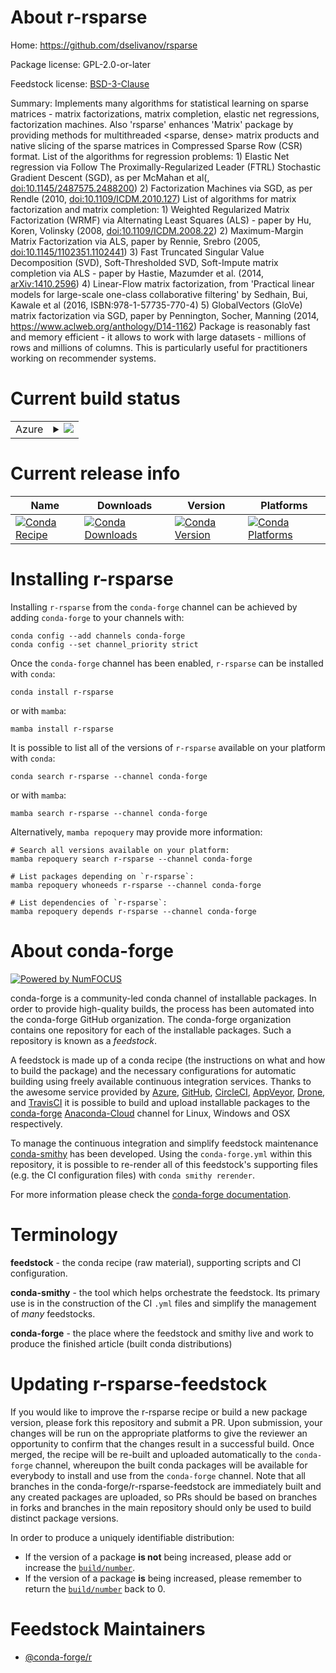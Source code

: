 About r-rsparse
===============

Home: https://github.com/dselivanov/rsparse

Package license: GPL-2.0-or-later

Feedstock license: [BSD-3-Clause](https://github.com/conda-forge/r-rsparse-feedstock/blob/main/LICENSE.txt)

Summary: Implements many algorithms for statistical learning on sparse matrices - matrix factorizations, matrix completion, elastic net regressions, factorization machines. Also 'rsparse' enhances 'Matrix' package by providing methods for multithreaded <sparse, dense> matrix products and native slicing of the sparse matrices in Compressed Sparse Row (CSR) format. List of the algorithms for regression problems: 1) Elastic Net regression via Follow The Proximally-Regularized Leader (FTRL) Stochastic Gradient Descent (SGD), as per McMahan et al(, <doi:10.1145/2487575.2488200>) 2) Factorization Machines via SGD, as per Rendle (2010, <doi:10.1109/ICDM.2010.127>) List of algorithms for matrix factorization and matrix completion: 1) Weighted Regularized Matrix Factorization (WRMF) via Alternating Least Squares (ALS) - paper by Hu, Koren, Volinsky (2008, <doi:10.1109/ICDM.2008.22>) 2) Maximum-Margin Matrix Factorization via ALS, paper by Rennie, Srebro (2005, <doi:10.1145/1102351.1102441>) 3) Fast Truncated Singular Value Decomposition (SVD), Soft-Thresholded SVD, Soft-Impute matrix completion via ALS - paper by Hastie, Mazumder et al. (2014, <arXiv:1410.2596>) 4) Linear-Flow matrix factorization, from 'Practical linear models for large-scale one-class collaborative filtering' by Sedhain, Bui, Kawale et al (2016, ISBN:978-1-57735-770-4) 5) GlobalVectors (GloVe) matrix factorization via SGD, paper by Pennington, Socher, Manning (2014, <https://www.aclweb.org/anthology/D14-1162>) Package is reasonably fast and memory efficient - it allows to work with large datasets - millions of rows and millions of columns. This is particularly useful for practitioners working on recommender systems.

Current build status
====================


<table>
    
  <tr>
    <td>Azure</td>
    <td>
      <details>
        <summary>
          <a href="https://dev.azure.com/conda-forge/feedstock-builds/_build/latest?definitionId=9110&branchName=main">
            <img src="https://dev.azure.com/conda-forge/feedstock-builds/_apis/build/status/r-rsparse-feedstock?branchName=main">
          </a>
        </summary>
        <table>
          <thead><tr><th>Variant</th><th>Status</th></tr></thead>
          <tbody><tr>
              <td>linux_64_r_base4.1</td>
              <td>
                <a href="https://dev.azure.com/conda-forge/feedstock-builds/_build/latest?definitionId=9110&branchName=main">
                  <img src="https://dev.azure.com/conda-forge/feedstock-builds/_apis/build/status/r-rsparse-feedstock?branchName=main&jobName=linux&configuration=linux_64_r_base4.1" alt="variant">
                </a>
              </td>
            </tr><tr>
              <td>linux_64_r_base4.2</td>
              <td>
                <a href="https://dev.azure.com/conda-forge/feedstock-builds/_build/latest?definitionId=9110&branchName=main">
                  <img src="https://dev.azure.com/conda-forge/feedstock-builds/_apis/build/status/r-rsparse-feedstock?branchName=main&jobName=linux&configuration=linux_64_r_base4.2" alt="variant">
                </a>
              </td>
            </tr><tr>
              <td>osx_64_r_base4.1</td>
              <td>
                <a href="https://dev.azure.com/conda-forge/feedstock-builds/_build/latest?definitionId=9110&branchName=main">
                  <img src="https://dev.azure.com/conda-forge/feedstock-builds/_apis/build/status/r-rsparse-feedstock?branchName=main&jobName=osx&configuration=osx_64_r_base4.1" alt="variant">
                </a>
              </td>
            </tr><tr>
              <td>osx_64_r_base4.2</td>
              <td>
                <a href="https://dev.azure.com/conda-forge/feedstock-builds/_build/latest?definitionId=9110&branchName=main">
                  <img src="https://dev.azure.com/conda-forge/feedstock-builds/_apis/build/status/r-rsparse-feedstock?branchName=main&jobName=osx&configuration=osx_64_r_base4.2" alt="variant">
                </a>
              </td>
            </tr><tr>
              <td>win_64</td>
              <td>
                <a href="https://dev.azure.com/conda-forge/feedstock-builds/_build/latest?definitionId=9110&branchName=main">
                  <img src="https://dev.azure.com/conda-forge/feedstock-builds/_apis/build/status/r-rsparse-feedstock?branchName=main&jobName=win&configuration=win_64_" alt="variant">
                </a>
              </td>
            </tr>
          </tbody>
        </table>
      </details>
    </td>
  </tr>
</table>

Current release info
====================

| Name | Downloads | Version | Platforms |
| --- | --- | --- | --- |
| [![Conda Recipe](https://img.shields.io/badge/recipe-r--rsparse-green.svg)](https://anaconda.org/conda-forge/r-rsparse) | [![Conda Downloads](https://img.shields.io/conda/dn/conda-forge/r-rsparse.svg)](https://anaconda.org/conda-forge/r-rsparse) | [![Conda Version](https://img.shields.io/conda/vn/conda-forge/r-rsparse.svg)](https://anaconda.org/conda-forge/r-rsparse) | [![Conda Platforms](https://img.shields.io/conda/pn/conda-forge/r-rsparse.svg)](https://anaconda.org/conda-forge/r-rsparse) |

Installing r-rsparse
====================

Installing `r-rsparse` from the `conda-forge` channel can be achieved by adding `conda-forge` to your channels with:

```
conda config --add channels conda-forge
conda config --set channel_priority strict
```

Once the `conda-forge` channel has been enabled, `r-rsparse` can be installed with `conda`:

```
conda install r-rsparse
```

or with `mamba`:

```
mamba install r-rsparse
```

It is possible to list all of the versions of `r-rsparse` available on your platform with `conda`:

```
conda search r-rsparse --channel conda-forge
```

or with `mamba`:

```
mamba search r-rsparse --channel conda-forge
```

Alternatively, `mamba repoquery` may provide more information:

```
# Search all versions available on your platform:
mamba repoquery search r-rsparse --channel conda-forge

# List packages depending on `r-rsparse`:
mamba repoquery whoneeds r-rsparse --channel conda-forge

# List dependencies of `r-rsparse`:
mamba repoquery depends r-rsparse --channel conda-forge
```


About conda-forge
=================

[![Powered by
NumFOCUS](https://img.shields.io/badge/powered%20by-NumFOCUS-orange.svg?style=flat&colorA=E1523D&colorB=007D8A)](https://numfocus.org)

conda-forge is a community-led conda channel of installable packages.
In order to provide high-quality builds, the process has been automated into the
conda-forge GitHub organization. The conda-forge organization contains one repository
for each of the installable packages. Such a repository is known as a *feedstock*.

A feedstock is made up of a conda recipe (the instructions on what and how to build
the package) and the necessary configurations for automatic building using freely
available continuous integration services. Thanks to the awesome service provided by
[Azure](https://azure.microsoft.com/en-us/services/devops/), [GitHub](https://github.com/),
[CircleCI](https://circleci.com/), [AppVeyor](https://www.appveyor.com/),
[Drone](https://cloud.drone.io/welcome), and [TravisCI](https://travis-ci.com/)
it is possible to build and upload installable packages to the
[conda-forge](https://anaconda.org/conda-forge) [Anaconda-Cloud](https://anaconda.org/)
channel for Linux, Windows and OSX respectively.

To manage the continuous integration and simplify feedstock maintenance
[conda-smithy](https://github.com/conda-forge/conda-smithy) has been developed.
Using the ``conda-forge.yml`` within this repository, it is possible to re-render all of
this feedstock's supporting files (e.g. the CI configuration files) with ``conda smithy rerender``.

For more information please check the [conda-forge documentation](https://conda-forge.org/docs/).

Terminology
===========

**feedstock** - the conda recipe (raw material), supporting scripts and CI configuration.

**conda-smithy** - the tool which helps orchestrate the feedstock.
                   Its primary use is in the construction of the CI ``.yml`` files
                   and simplify the management of *many* feedstocks.

**conda-forge** - the place where the feedstock and smithy live and work to
                  produce the finished article (built conda distributions)


Updating r-rsparse-feedstock
============================

If you would like to improve the r-rsparse recipe or build a new
package version, please fork this repository and submit a PR. Upon submission,
your changes will be run on the appropriate platforms to give the reviewer an
opportunity to confirm that the changes result in a successful build. Once
merged, the recipe will be re-built and uploaded automatically to the
`conda-forge` channel, whereupon the built conda packages will be available for
everybody to install and use from the `conda-forge` channel.
Note that all branches in the conda-forge/r-rsparse-feedstock are
immediately built and any created packages are uploaded, so PRs should be based
on branches in forks and branches in the main repository should only be used to
build distinct package versions.

In order to produce a uniquely identifiable distribution:
 * If the version of a package **is not** being increased, please add or increase
   the [``build/number``](https://docs.conda.io/projects/conda-build/en/latest/resources/define-metadata.html#build-number-and-string).
 * If the version of a package **is** being increased, please remember to return
   the [``build/number``](https://docs.conda.io/projects/conda-build/en/latest/resources/define-metadata.html#build-number-and-string)
   back to 0.

Feedstock Maintainers
=====================

* [@conda-forge/r](https://github.com/conda-forge/r/)

